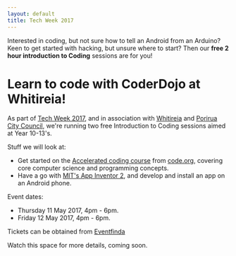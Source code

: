 ```yaml
---
layout: default
title: Tech Week 2017
---
```


Interested in coding, but not sure how to tell an Android from an Arduino? Keen to get started with hacking, but unsure where to start? Then our **free 2 hour introduction to Coding** sessions are for you!

# Learn to code with CoderDojo at Whitireia!  
As part of [Tech Week 2017](http://techweek.co.nz/), and in association with [Whitireia](http://www.whitireia.ac.nz/Pages/home.aspx) and [Porirua City Council](http://pcc.govt.nz/), we're running two free Introduction to Coding sessions aimed at Year 10-13's.

Stuff we will look at:

- Get started on the [Accelerated coding course](https://studio.code.org/s/20-hour) from [code.org](https://code.org), covering core computer science and programming concepts.
- Have a go with [MIT's App Inventor 2](http://appinventor.mit.edu/explore/ai2/beginner-videos.html), and develop and install an app on an Android phone.

Event dates:

- Thursday 11 May 2017, 4pm - 6pm.
- Friday 12 May 2017, 4pm - 6pm.

Tickets can be obtained from [Eventfinda](https://www.eventfinda.co.nz/2017/introduction-to-coding-with-coderdojo-at-whitireia/porirua-mana)

Watch this space for more details, coming soon.
